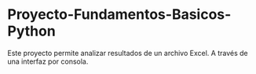 # Proyecto-Fundamentos-Basicos-Python
Este proyecto permite analizar resultados de un archivo Excel. A través de una interfaz por consola. 
